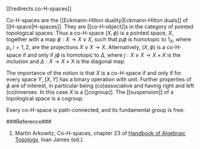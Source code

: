[[!redirects co-H-spaces]]

Co-H-spaces are the [[Eckmann-Hilton duality|Eckmann-Hilton duals]] of [[H-space|H-spaces]]. They are [[co-H-object]]s in the category of pointed topological spaces. Thus a co-H-space $(X, \phi)$ is a pointed space, $X$, together with a map $\phi: X \to X \vee X$, such that $p_i \phi$ is homotopic to $1_X$, where $p_i, i = 1, 2$, are the projections $X \vee X \to X$. Alternatively, $(X, \phi)$ is a co-H-space if and only if $j \phi$ is homotopic to $\Delta$, where $j: X \vee X \to X \times X$ is the inclusion and $\Delta: X \to X \times X$ is the diagonal map.

The importance of the notion is that $X$ is a co-H-space if and only if for every space $Y$, $[X, Y]$ has a binary operation with unit. Further properties of $\phi$ are of interest, in particular being (co)associative and having right and left (co)inverses. In this case $X$ is a [[cogroup]]. The [[suspension]] of a topological space is a cogroup. 

Every co-H-space is path-connected, and its fundamental group is free.


###Reference###

1. Martin Arkowitz, Co-H-spaces, chapter 23 of [Handbook of Algebraic Topology](http://books.google.co.uk/books?id=xoM5DxQZihQC&amp;pg=PA1143), Ioan James (ed.). 